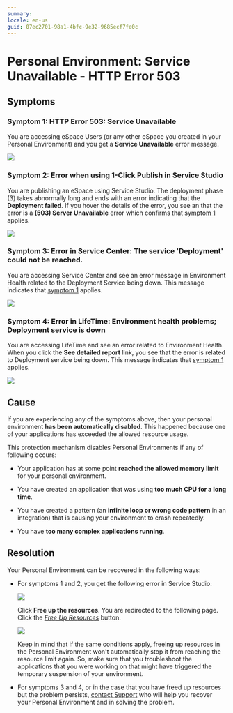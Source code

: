 ```yaml
---
summary: 
locale: en-us
guid: 07ec2701-98a1-4bfc-9e32-9685ecf7fe0c
---
```


# Personal Environment: Service Unavailable - HTTP Error 503

## Symptoms

### Symptom 1: HTTP Error 503: Service Unavailable

You are accessing eSpace Users (or any other eSpace you created in your Personal Environment) and you get a **Service Unavailable** error message.

![](images/pe-503-error.png)

### Symptom 2: Error when using 1-Click Publish in Service Studio

You are publishing an eSpace using Service Studio. The deployment phase (3) takes abnormally long and ends with an error indicating that the **Deployment failed**. If you hover the details of the error, you see an that the error is a **(503) Server Unavailable** error which confirms that [symptom 1](#symptom-1:-http-error-503:-service-unavailable) applies.

![](images/service-unavailable-503_1.png)

### Symptom 3: Error in Service Center: The service 'Deployment' could not be reached.

You are accessing Service Center and see an error message in Environment Health related to the Deployment Service being down. This message indicates that [symptom 1](#symptom-1:-http-error-503:-service-unavailable) applies.

![](images/service-unavailable-503_2.png)

### Symptom 4: Error in LifeTime: Environment health problems; Deployment service is down

You are accessing LifeTime and see an error related to Environment Health. When you click the **See detailed report** link, you see that the error is related to Deployment service being down. This message indicates that [symptom 1](#symptom-1:-http-error-503:-service-unavailable) applies.

![](images/service-unavailable-503_3.png)

## Cause

If you are experiencing any of the symptoms above, then your personal environment **has been automatically disabled**. This happened because one of your applications has exceeded the allowed resource usage.

This protection mechanism disables Personal Environments if any of following occurs:

* Your application has at some point **reached the allowed memory limit** for your personal environment.

* You have created an application that was using **too much CPU for a long time**.

* You have created a pattern (an **infinite loop or wrong code pattern** in an integration) that is causing your environment to crash repeatedly.

* You have **too many complex applications running**.

## Resolution

Your Personal Environment can be recovered in the following ways:

* For symptoms 1 and 2, you get the following error in Service Studio: 

    ![](images/service-unavailable-503_4.png)

    Click **Free up the resources**. You are redirected to the following page. Click the *[Free Up Resources](https://www.outsystems.com/home/FreeUpResources.aspx)* button.

    ![](images/service-unavailable-503_5.png)
 
    <div class="info" markdown="1">
    Keep in mind that if the same conditions apply, freeing up resources in the Personal Environment won't automatically stop it from reaching the resource limit again. So, make sure that you troubleshoot the applications that you were working on that might have triggered the temporary suspension of your environment.
    </div>

* For symptoms 3 and 4, or in the case that you have freed up resources but the problem persists, [contact Support](https://success.outsystems.com/Support) who will help you recover your Personal Environment and in solving the problem.
